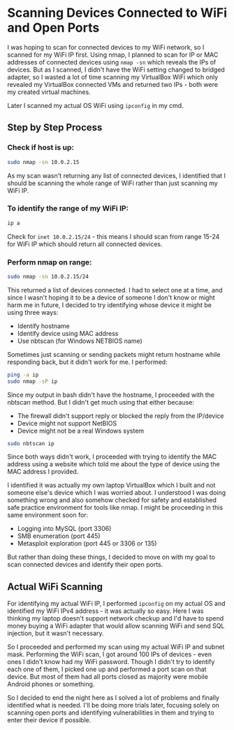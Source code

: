 # Scanning Devices Connected to WiFi and Open Ports

I was hoping to scan for connected devices to my WiFi network, so I scanned for my WiFi IP first. Using nmap, I planned to scan for IP or MAC addresses of connected devices using `nmap -sn` which reveals the IPs of devices. But as I scanned, I didn't have the WiFi setting changed to bridged adapter, so I wasted a lot of time scanning my VirtualBox WiFi which only revealed my VirtualBox connected VMs and returned two IPs - both were my created virtual machines.

Later I scanned my actual OS WiFi using `ipconfig` in my cmd.

## Step by Step Process

### Check if host is up:
```bash
sudo nmap -sn 10.0.2.15
```

As my scan wasn't returning any list of connected devices, I identified that I should be scanning the whole range of WiFi rather than just scanning my WiFi IP.

### To identify the range of my WiFi IP:
```bash
ip a
```
Check for `inet 10.0.2.15/24` - this means I should scan from range 15-24 for WiFi IP which should return all connected devices.

### Perform nmap on range:
```bash
sudo nmap -sn 10.0.2.15/24
```

This returned a list of devices connected. I had to select one at a time, and since I wasn't hoping it to be a device of someone I don't know or might harm me in future, I decided to try identifying whose device it might be using three ways:

- Identify hostname
- Identify device using MAC address
- Use nbtscan (for Windows NETBIOS name)

Sometimes just scanning or sending packets might return hostname while responding back, but it didn't work for me. I performed:
```bash
ping -a ip
sudo nmap -sP ip
```

Since my output in bash didn't have the hostname, I proceeded with the nbtscan method. But I didn't get much using that either because:

- The firewall didn't support reply or blocked the reply from the IP/device
- Device might not support NetBIOS
- Device might not be a real Windows system

```bash
sudo nbtscan ip
```

Since both ways didn't work, I proceeded with trying to identify the MAC address using a website which told me about the type of device using the MAC address I provided.

I identified it was actually my own laptop VirtualBox which I built and not someone else's device which I was worried about. I understood I was doing something wrong and also somehow checked for safety and established safe practice environment for tools like nmap. I might be proceeding in this same environment soon for:

- Logging into MySQL (port 3306)
- SMB enumeration (port 445)
- Metasploit exploration (port 445 or 3306 or 135)

But rather than doing these things, I decided to move on with my goal to scan connected devices and identify their open ports.

## Actual WiFi Scanning

For identifying my actual WiFi IP, I performed `ipconfig` on my actual OS and identified my WiFi IPv4 address - it was actually so easy. Here I was thinking my laptop doesn't support network checkup and I'd have to spend money buying a WiFi adapter that would allow scanning WiFi and send SQL injection, but it wasn't necessary.

So I proceeded and performed my scan using my actual WiFi IP and subnet mask. Performing the WiFi scan, I got around 100 IPs of devices - even ones I didn't know had my WiFi password. Though I didn't try to identify each one of them, I picked one up and performed a port scan on that device. But most of them had all ports closed as majority were mobile Android phones or something.

So I decided to end the night here as I solved a lot of problems and finally identified what is needed. I'll be doing more trials later, focusing solely on scanning open ports and identifying vulnerabilities in them and trying to enter their device if possible.
